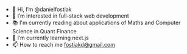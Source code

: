 - 👋 Hi, I’m @danielfostiak
- 👀 I’m interested in full-stack web development
- 📚 I'm currently reading about applications of Maths and Computer Science in Quant Finance
- 🌱 I’m currently learning next.js
- 📫 How to reach me fostiakd@gmail.com

<!---
danielfostiak/danielfostiak is a ✨ special ✨ repository because its `README.md` (this file) appears on your GitHub profile.
You can click the Preview link to take a look at your changes.
--->
